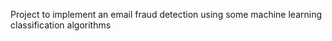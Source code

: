 Project to implement an email fraud detection using some machine learning classification algorithms
